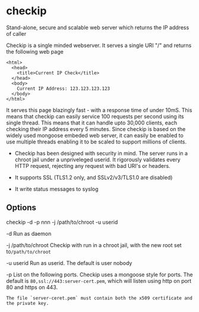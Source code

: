 # checkip
Stand-alone, secure and scalable web server which returns the IP address of caller

Checkip is a single minded webserver.  It serves a single URI "/" and returns the following web page

```
<html>
  <head>
    <title>Current IP Check</title>
  </head>
  <body>
    Current IP Address: 123.123.123.123
  </body>
</html>
```

It serves this page blazingly fast - with a response time of under 10mS. This means that checkip can easily service 100 requests per second using its single thread.  This means that it can handle upto 30,000 clients, each checking their IP address every 5 minutes.  Since checkip is based on the widely used mongoose embeded web server, it can easily be enabled to use multiple threads enabling it to be scaled to support millions of clients.

- Checkip has been designed with security in mind.  The server runs in a chroot jail under a unpriveleged userid. It rigorously validates every HTTP request, rejecting any request with bad URI's or headers.

- It supports SSL (TLS1.2 only, and SSLv2/v3/TLS1.0 are disabled)

- It write status messages to syslog

## Options

checkip -d -p nnn -j /path/to/chroot -u userid

  -d	Run as daemon

  -j /path/to/chroot
	Checkip with run in a chroot jail, with the new root set to`/path/to/chroot`

  -u userid
	Run as userid.  The default is user nobody

  -p <port list>
        List on the following ports.  Checkip uses a mongoose style for ports.  The default is
	`80,ssl://443:server-cert.pem`, which will listen using http on port 80 and https on 443.

	The file `server-ceret.pem` must contain both the x509 certificate and the private key.



